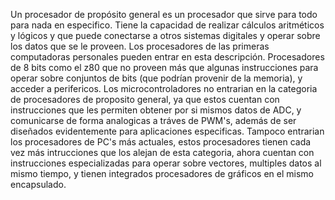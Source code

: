 Un procesador de propósito general es un procesador que sirve para todo para
nada en especifico.
Tiene la capacidad de realizar cálculos aritméticos y lógicos y que puede
conectarse a otros sistemas digitales y operar sobre los datos que se le proveen.
Los procesadores de las primeras computadoras personales pueden entrar en esta
descripción. Procesadores de 8 bits como el z80 que no proveen más que algunas
instrucciones para operar sobre conjuntos de bits (que podrían provenir de la
memoria), y acceder a perifericos.
Los microcontroladores no entrarian en la categoria de procesadores de
proposito general, ya que estos cuentan con instrucciones que les permiten
obtener por si mismos datos de ADC, y comunicarse de forma analogicas a tráves
de PWM's, además de ser diseñados evidentemente para aplicaciones especificas.
Tampoco entrarian los procesadores de PC's más actuales, estos procesadores
tienen cada vez más intrucciones que los alejan de esta categoria, ahora
cuentan con instrucciones especializadas para operar sobre vectores, multiples
datos al mismo tiempo, y tienen integrados procesadores de gráficos en el mismo
encapsulado.
